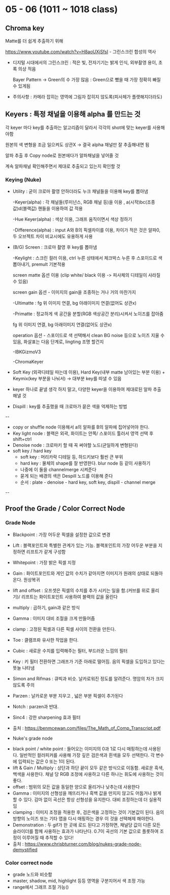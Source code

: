 # 05 - 06 (1011 ~ 1018 class)
## Chroma key
Matte를 더 쉽게 추출하기 위해

https://www.youtube.com/watch?v=H8aoUXjSfsI   -  그린스크린 합성의 역사

* 디지털 시대에서의 그린스크린 : 적은 빛, 전자기기는 밝게 인식, 외부촬영 용이, 초록 의상 적음

  Bayer Pattern -> Green의 수 가장 많음 : Green으로 뺐을 때 가장 정확히 빠질 수 있게됨

* 주의사항 : 카메라 잡히는 영역에 그림자 잡히지 않도록(피사체가 플랫해지더라도)




## Keyers : 특정 채널을 이용해 alpha 를 만드는 것

각 keyer 마다 key를 추출하는 알고리즘이 달라서 각각의 shot에 맞는 keyer를 사용해야함

원본의 색 변형을 조금 일으켜도 상관X -> 결국 alpha 채널만 잘 추출해내면 됨

알파 추출 후 Copy node로 원본에다가 알파채널을 넣어줄 것 

계속 알파채널 확인해주면서 제대로 추출되고 있는지 확인할 것


### Keying (Nuke)
* Utility : 굳이 크로마 촬영 안하더라도 누크 채널들을 이용해 key를 뽑아냄

  -Keyer(alpha) : 각 채널들(루미넌스, RGB 채널 등)을 이용 , a(시작)bc(조종값)d(블랙값) 핸들을 이용하여 값 적용
  
  -Hue Keyer(alpha) : 색상 이용, 그래프 움직이면서 색상 정하기
  
  -Difference(alpha) : input A와 B의 픽셀차이를 이용, 차이가 적은 것은 알파0, 두 오브젝트 차이 비교시에도 유용하게 사용

* (B/G) Screen : 크로마 촬영 후 key를 뽑아냄

  -Keylight : 스크린 컬러 이용, ctrl 누른 상태에서 체크박스 누른 후 스포이드로 색 뽑아내기, premult 기본적용
  
  screen matte 옵션 이용 (clip white/ black 이용 -> 피사체의 디테일이 사라질 수 있음)
  
  screen gain 옵션 - 이미지의 gain을 조종하는 거나 거의 마찬가지
  
  -Ultimatte : fg 위 이미지 연결, bg 아래이미지 연결(없어도 상관x)
  
  -Primatte : 정교하게 색 공간을 분할(RGB 색상공간 분리)시켜서 노이즈를 잡아줌
  
   fg 위 이미지 연결, bg 아래이미지 연결(없어도 상관x)
  
   operation 옵션 - 스포이드로 색 선택해서 clean BG noise 등으로 노이즈 지울 수 있음, 화살표는 다음 단계로, lingting 조명 할건지
  
  -IBKGizmoV3
  
  -ChromaKeyer
  
  
* Soft Key (외곽디테일 따는데 이용), Hard Key(내부 matte 남아있는 부분 이용) + Keymix(key 부분을 나눠서) -> 대부분 key를 따낼 수 있음

 - keyer 하나로 끝낼 생각 하지 말고, 다양한 keyer을 이용하여 제대로된 알파 추출해낼 것


* Dispill : key를 추출했을 때 크로마가 묻은 색을 억제하는 방법

--
* copy or shuffle node 이용해서 a의 알파를 B의 알파에 집어넣어야 한다.
* Key light node : 블랙은 외곽, 화이트는 안쪽/ 스포이드 툴러서 영역 선택 후 shift+ctrl
* Denoise node : 크로마키 할 때 꼭 써야할 노드(균일하게 변형된다)
* soft key / hard key
  - soft key : 머리카락 디테일 등, 하드키보다 훨씬 큰 부위
  - hard key : 물체의 shape를 잘 반영한다. blur node 등 같이 사용하기
  - 나중에 이 둘을 channelmerge 시켜준다
  - 묻게 되는 배경의 색은 Despill 노드를 이용해 준다
  - 순서 : plate - denoise - hard key, soft key, dispill - channel merge




--
## Proof the Grade / Color Correct Node

### Grade Node

* Blackpoint : 가장 어두운 픽셀을 설정한 값으로 변경
* Lift : 블랙포인트와 특별한 관계가 있는 기능. 블랙포인트의 가장 어두운 부분을 지정하면 리프트가 같게 구성함
* Whitepoint : 가장 밝은 픽셀 지정
* Gain : 화이트포인트와 게인 값의 수치가 같아지면 이미지가 원래의 상태로 되돌아온다. 원상복귀
* lift and offset : 오프셋은 픽셀의 수치를 추가 시키는 일을 함.(커브를 위로 올리기)/ 리프트는 화이트포인트 사용하여 블랙의 값을 올린다
* multiply : 곱하기, gain과 같은 방식
* Gamma : 이미지 대비 조절을 크게 만들어줌
* clamp : 고정된 픽셀과 다른 픽셀 사이의 전환을 만든다.
* Toe : 클램프롸 유사한 작업을 한다.
* Cubic : 새로운 수치를 입력해주는 필터, 부드러운 느낌의 필터
* Key : 키 필터 전환하면 그래프가 기준 아래로 떨어짐. 음의 픽셀을 도입하고 있다는 뜻늘 나타냄
* Simon and Rifmas : 큐빅과 비슷. 날카로워진 정도를 알려준다. 명암의 차가 크지 않도록 주의
* Parzen : 날카로운 부분 지우고 , 넓은 부분 픽셀이 추가된다
* Notch : parzen과 반대. 
* Sinc4 : 강한 sharpening 효과 필터
* 출처 : https://benmcewan.com/files/The_Math_of_Comp_Transcript.pdf



* Nuke's grade node
 - black point / white point : 들어오는 이미지의 0과 1로 다시 매핑하는데 사용된다. 일반적인 컬러피커를 사용해 가장 깊은 검은색과 흰색을 모두 선택한다. 각 변수에 입력되는 값은 0 또는 1이 된다.
 - lift & Gain / Multiply : 상단과 하단 끝이 모두 같은 방식으로 이동함. 새로운 흑색, 백색을 사용한다. 채널 당 RGB 조정에 사용하고 다른 하나는 휘도에 사용하는 것이 좋다.
 - offset : 범위의 모든 값을 동일한 양으로 올리거나 낮추는데 사용한다
 - Gamma : 이미지의 선형성을 깨뜨리거나 흑백 값을 만지지 않고도 어둡거나 밝게 할 수 있다. 감마 없이 곡선은 항상 선형성을 유지한다. 대비 조정하는데 더 실용적임
 - clamping : 이미지 조정을 적용한 후, 검은색을 고정하는 것이 기본값이 된다. 음의 방향의 노이즈 또는 기타 맵을 다시 매핑하는 경우 이 것을 선택해제 해야한다.
 - Demonstration : 두 gif가 한 곳에 로드 된다고 가정하면, 채널당 값이 다른 모든 슬라이더를 함께 사용하는 효과가 나타난다. 0.7이 곡선의 기본 값으로 플롯하여 조정이 이루어질 때 추적할 수 있다!
 - 출처 : https://www.chrisbturner.com/blog/nukes-grade-node-demystified


### Color correct node
* grade 노드와 비슷함 
* master, shadow, mid, highlight 등등 영역을 구분지어서 색 조정 가능
* range에서 그래프 조절 가능()
